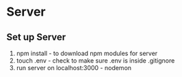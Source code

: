 # Server

## Set up Server
1. npm install - to download npm modules for server
2. touch .env - check to make sure .env is inside .gitignore
3. run server on localhost:3000 - nodemon
